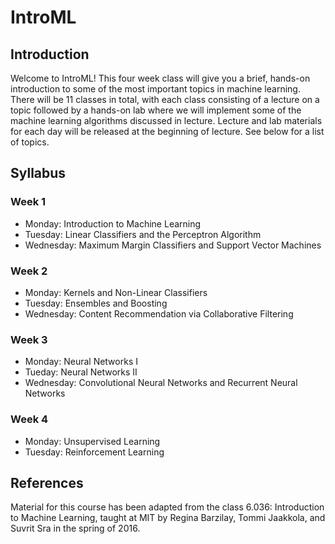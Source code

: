 # IntroML

## Introduction
Welcome to IntroML! This four week class will give you a brief, hands-on introduction to some of the most important topics in machine learning. There will be 11 classes in total, with each class consisting of a lecture on a topic followed by a hands-on lab where we will implement some of the machine learning algorithms discussed in lecture. Lecture and lab materials for each day will be released at the beginning of lecture. See below for a list of topics.

## Syllabus

### Week 1
* Monday: Introduction to Machine Learning
* Tuesday: Linear Classifiers and the Perceptron Algorithm
* Wednesday: Maximum Margin Classifiers and Support Vector Machines

### Week 2
* Monday: Kernels and Non-Linear Classifiers
* Tuesday: Ensembles and Boosting
* Wednesday: Content Recommendation via Collaborative Filtering

### Week 3
* Monday: Neural Networks I
* Tueday: Neural Networks II
* Wednesday: Convolutional Neural Networks and Recurrent Neural Networks

### Week 4
* Monday: Unsupervised Learning
* Tuesday: Reinforcement Learning

## References
Material for this course has been adapted from the class 6.036: Introduction to Machine Learning, taught at MIT by Regina Barzilay, Tommi Jaakkola, and Suvrit Sra in the spring of 2016.
